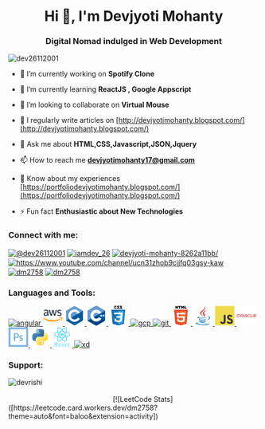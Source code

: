 <h1 align="center">Hi 👋, I'm Devjyoti Mohanty</h1>
<h3 align="center">Digital Nomad indulged in Web Development</h3>

<p align="left"> <img src="https://komarev.com/ghpvc/?username=dev26112001&label=Profile%20views&color=0e75b6&style=flat" alt="dev26112001" /> </p>

- 🔭 I’m currently working on **Spotify Clone**

- 🌱 I’m currently learning **ReactJS , Google Appscript**

- 👯 I’m looking to collaborate on **Virtual Mouse**

- 📝 I regularly write articles on [http://devjyotimohanty.blogspot.com/](http://devjyotimohanty.blogspot.com/)

- 💬 Ask me about **HTML,CSS,Javascript,JSON,Jquery**

- 📫 How to reach me **devjyotimohanty17@gmail.com**

- 📄 Know about my experiences [https://portfoliodevjyotimohanty.blogspot.com/](https://portfoliodevjyotimohanty.blogspot.com/)

- ⚡ Fun fact **Enthusiastic about New Technologies**

<h3 align="left">Connect with me:</h3>
<p align="left">
<a href="https://codepen.io/@dev26112001" target="blank"><img align="center" src="https://raw.githubusercontent.com/rahuldkjain/github-profile-readme-generator/master/src/images/icons/Social/codepen.svg" alt="@dev26112001" height="30" width="40" /></a>
<a href="https://twitter.com/iamdev_26" target="blank"><img align="center" src="https://raw.githubusercontent.com/rahuldkjain/github-profile-readme-generator/master/src/images/icons/Social/twitter.svg" alt="iamdev_26" height="30" width="40" /></a>
<a href="https://linkedin.com/in/devjyoti-mohanty-8262a11bb/" target="blank"><img align="center" src="https://raw.githubusercontent.com/rahuldkjain/github-profile-readme-generator/master/src/images/icons/Social/linked-in-alt.svg" alt="devjyoti-mohanty-8262a11bb/" height="30" width="40" /></a>
<a href="https://www.youtube.com/c/https://www.youtube.com/channel/ucn31zhob9cjjfq03gsy-kaw" target="blank"><img align="center" src="https://raw.githubusercontent.com/rahuldkjain/github-profile-readme-generator/master/src/images/icons/Social/youtube.svg" alt="https://www.youtube.com/channel/ucn31zhob9cjjfq03gsy-kaw" height="30" width="40" /></a>
<a href="https://www.hackerrank.com/dm2758" target="blank"><img align="center" src="https://raw.githubusercontent.com/rahuldkjain/github-profile-readme-generator/master/src/images/icons/Social/hackerrank.svg" alt="dm2758" height="30" width="40" /></a>
<a href="https://www.leetcode.com/dm2758" target="blank"><img align="center" src="https://raw.githubusercontent.com/rahuldkjain/github-profile-readme-generator/master/src/images/icons/Social/leet-code.svg" alt="dm2758" height="30" width="40" /></a>
</p>

<h3 align="left">Languages and Tools:</h3>
<p align="left"> <a href="https://angular.io" target="_blank" rel="noreferrer"> <img src="https://angular.io/assets/images/logos/angular/angular.svg" alt="angular" width="40" height="40"/> </a> <a href="https://aws.amazon.com" target="_blank" rel="noreferrer"> <img src="https://raw.githubusercontent.com/devicons/devicon/master/icons/amazonwebservices/amazonwebservices-original-wordmark.svg" alt="aws" width="40" height="40"/> </a> <a href="https://www.cprogramming.com/" target="_blank" rel="noreferrer"> <img src="https://raw.githubusercontent.com/devicons/devicon/master/icons/c/c-original.svg" alt="c" width="40" height="40"/> </a> <a href="https://www.w3schools.com/cpp/" target="_blank" rel="noreferrer"> <img src="https://raw.githubusercontent.com/devicons/devicon/master/icons/cplusplus/cplusplus-original.svg" alt="cplusplus" width="40" height="40"/> </a> <a href="https://www.w3schools.com/css/" target="_blank" rel="noreferrer"> <img src="https://raw.githubusercontent.com/devicons/devicon/master/icons/css3/css3-original-wordmark.svg" alt="css3" width="40" height="40"/> </a> <a href="https://cloud.google.com" target="_blank" rel="noreferrer"> <img src="https://www.vectorlogo.zone/logos/google_cloud/google_cloud-icon.svg" alt="gcp" width="40" height="40"/> </a> <a href="https://git-scm.com/" target="_blank" rel="noreferrer"> <img src="https://www.vectorlogo.zone/logos/git-scm/git-scm-icon.svg" alt="git" width="40" height="40"/> </a> <a href="https://www.w3.org/html/" target="_blank" rel="noreferrer"> <img src="https://raw.githubusercontent.com/devicons/devicon/master/icons/html5/html5-original-wordmark.svg" alt="html5" width="40" height="40"/> </a> <a href="https://www.java.com" target="_blank" rel="noreferrer"> <img src="https://raw.githubusercontent.com/devicons/devicon/master/icons/java/java-original.svg" alt="java" width="40" height="40"/> </a> <a href="https://developer.mozilla.org/en-US/docs/Web/JavaScript" target="_blank" rel="noreferrer"> <img src="https://raw.githubusercontent.com/devicons/devicon/master/icons/javascript/javascript-original.svg" alt="javascript" width="40" height="40"/> </a> <a href="https://www.oracle.com/" target="_blank" rel="noreferrer"> <img src="https://raw.githubusercontent.com/devicons/devicon/master/icons/oracle/oracle-original.svg" alt="oracle" width="40" height="40"/> </a> <a href="https://www.photoshop.com/en" target="_blank" rel="noreferrer"> <img src="https://raw.githubusercontent.com/devicons/devicon/master/icons/photoshop/photoshop-line.svg" alt="photoshop" width="40" height="40"/> </a> <a href="https://www.python.org" target="_blank" rel="noreferrer"> <img src="https://raw.githubusercontent.com/devicons/devicon/master/icons/python/python-original.svg" alt="python" width="40" height="40"/> </a> <a href="https://reactjs.org/" target="_blank" rel="noreferrer"> <img src="https://raw.githubusercontent.com/devicons/devicon/master/icons/react/react-original-wordmark.svg" alt="react" width="40" height="40"/> </a> <a href="https://www.adobe.com/products/xd.html" target="_blank" rel="noreferrer"> <img src="https://cdn.worldvectorlogo.com/logos/adobe-xd.svg" alt="xd" width="40" height="40"/> </a> </p>

<h3 align="left">Support:</h3>
<p><a href="https://www.buymeacoffee.com/devrishi"> <img align="left" src="https://cdn.buymeacoffee.com/buttons/v2/default-yellow.png" height="50" width="210" alt="devrishi" /></a></p><br><br>
[![LeetCode Stats]([https://leetcode.card.workers.dev/dm2758?theme=auto&font=baloo&extension=activity])
